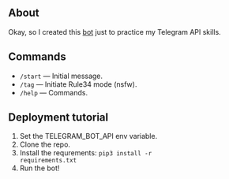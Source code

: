 ## About
Okay, so I created this [bot](https://t.me/thebestrule34_bot) just to practice my Telegram API skills.


## Commands

- `/start` — Initial message.
- `/tag` — Initiate Rule34 mode (nsfw).
- `/help` — Commands.

## Deployment tutorial
1. Set the TELEGRAM_BOT_API env variable.
2. Clone the repo.
3. Install the requrements: 
  <code>pip3 install -r requirements.txt</code>
4. Run the bot!
